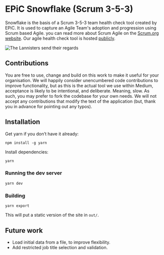 # EPiC Snowflake (Scrum 3-5-3)

Snowflake is the basis of a Scrum 3-5-3 team health check tool created by EPiC. It is used to capture an Agile Team's adoption and progression using Scrum based Agile.
you can read more about Scrum Agile on the [Scrum.org website](https://www.scrum.org/).
Our agile health check tool is hosted [publicly](https://snowflake.medium.com).

![The Lannisters send their regards](https://i.imgur.com/e9DYLBr.png)

## Contributions

You are free to use, change and build on this work to make it useful for your organisation. We will happily consider
unencumbered code contributions to improve functionality, but as this is the actual tool we use within Medium, acceptance is likely to be intentional, and deliberate. Meaning, slow. As such, you may prefer to fork the codebase for your own needs. We will not accept any contributions that modify the text of the application (but, thank you in advance for pointing out any typos).

## Installation

Get yarn if you don’t have it already:

`npm install -g yarn`

Install dependencies:

`yarn`

### Running the dev server

`yarn dev`

### Building

`yarn export`

This will put a static version of the site in `out/`.

## Future work

* Load initial data from a file, to improve flexibility.
* Add restricted job title selection and validation.
